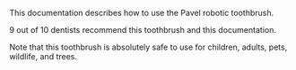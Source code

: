 This documentation describes how to use the Pavel robotic toothbrush. 

9 out of 10 dentists recommend this toothbrush and this documentation.

Note that this toothbrush is absolutely safe to use for children, adults, pets, wildlife, and trees.
